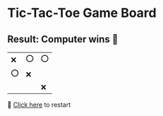 # Tic-Tac-Toe Game Board
## Result: Computer wins 🤖
|   |   |   |
|---|---|---|
|❌ |⭕ |⭕ |
|⭕ |❌ |  |
|  |  |❌ |

🔄 [Click here](EEEEEEEEE.md) to restart